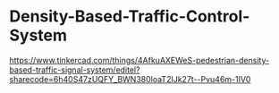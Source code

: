 # Density-Based-Traffic-Control-System
https://www.tinkercad.com/things/4AfkuAXEWeS-pedestrian-density-based-traffic-signal-system/editel?sharecode=6h40S47zUQFY_BWN380loaT2IJk27t--Pvu46m-1IV0
